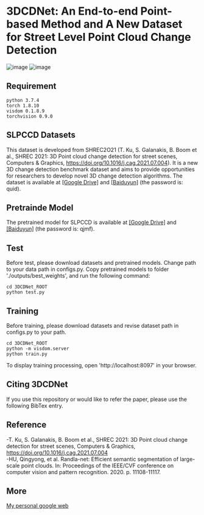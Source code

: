 # 3DCDNet: An End-to-end Point-based Method and A New Dataset for Street Level Point Cloud Change Detection
![image](https://user-images.githubusercontent.com/79884379/222049705-65fe8a0f-a9f3-47fd-acd0-868a7cebc0be.png)
![image](https://github.com/wangle53/3DCDNet/assets/79884379/e406a78a-ea4d-44c7-a9a2-4dd1a89acfea)


## Requirement
```
python 3.7.4
torch 1.8.10
visdom 0.1.8.9
torchvision 0.9.0
```
## SLPCCD Datasets
This dataset is developed from SHREC2O21 (T. Ku, S. Galanakis, B. Boom et al., SHREC 2021: 3D Point cloud change detection for street scenes, Computers & Graphics, https://doi.org/10.1016/j.cag.2021.07.004). It is a new 3D change detection benchmark dataset and aims to provide opportunities for researchers to develop novel 3D change detection algorithms. The dataset is available at [[Google Drive]](https://drive.google.com/drive/folders/1iwiKVBSFmUdSVhXlix2uVBVpTRzsjkLF?usp=sharing) and [[Baiduyun]](https://pan.baidu.com/s/1XkLOHYKZJj0nYWzCBkIsJg) (the password is: quid). 
## Pretrainde Model
The pretrained model for SLPCCD is available at [[Google Drive]](https://drive.google.com/drive/folders/1ehQbfsGvOv4syc98r5PlhJDV88Q3bQlg?usp=sharing) and [[Baiduyun]](https://pan.baidu.com/s/1IUy8WFIggkIsHNyR8rTG-w) (the password is: qjmf).
## Test
Before test, please download datasets and pretrained models. Change path to your data path in configs.py. Copy pretrained models to folder './outputs/best_weights', and run the following command: 
```
cd 3DCDNet_ROOT
python test.py
```
## Training
Before training, please download datasets and revise dataset path in configs.py to your path.
```
cd 3DCDNet_ROOT
python -m visdom.server
python train.py
```
To display training processing, open 'http://localhost:8097' in your browser.
## Citing 3DCDNet
If you use this repository or would like to refer the paper, please use the following BibTex entry.
## Reference
-T. Ku, S. Galanakis, B. Boom et al., SHREC 2021: 3D Point cloud change detection for street scenes, Computers & Graphics, https://doi.org/10.1016/j.cag.2021.07.004  
-HU, Qingyong, et al. Randla-net: Efficient semantic segmentation of large-scale point clouds. In: Proceedings of the IEEE/CVF conference on computer vision and pattern recognition. 2020. p. 11108-11117.
## More
[My personal google web](https://scholar.google.com/citations?user=qdkY0jcAAAAJ&hl=zh-TW)
